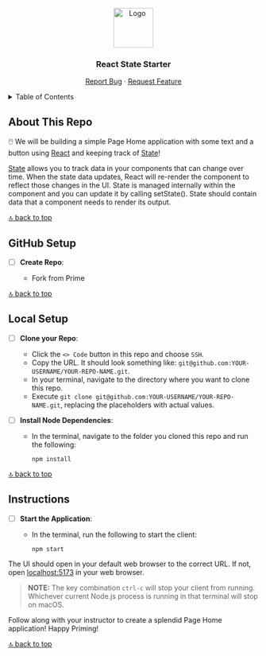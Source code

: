 <a name="personal-website"></a>

<div align="center">
  <a href="https://github.com/PrimeAcademy/personal-website">
    <img src="https://avatars.githubusercontent.com/u/9360728?s=200&v=4" alt="Logo" width="80" height="80">
  </a>
  <h3>React State Starter</h3>
  <p>
    <a href="https://github.com/PrimeAcademy/personal-website/issues">Report Bug</a>
    ·
    <a href="https://github.com/PrimeAcademy/personal-website/issues">Request Feature</a>
  </p>
</div>

<details>
  <summary>Table of Contents</summary>
  <ul>
    <li>
      <a href="#about-this-repo">About This Repo</a>
    </li>
    <li>
      <a href="#github-setup">GitHub Setup</a>
    </li>
    <li><a href="#local-setup">Local Setup</a></li>
    <li><a href="#instructions">Instructions</a></li>
  </ul>
</details>

## About This Repo

🖱️ We will be building a simple Page Home application with some text and a button using [React](https://react.dev/) and keeping track of [State](https://react.dev/learn/state-a-components-memory)!

[State](https://react.dev/learn/state-a-components-memory) allows you to track data in your components that can change over time. When the state data updates, React will re-render the component to reflect those changes in the UI. State is managed internally within the component and you can update it by calling setState(). State should contain data that a component needs to render its output.

[🔝 back to top](#personal-website)

## GitHub Setup

- [ ] **Create Repo**:
  
  - Fork from Prime

[🔝 back to top](#personal-website)

## Local Setup

- [ ] **Clone your Repo**:

  - Click the `<> Code` button in this repo and choose `SSH`.
  - Copy the URL. It should look something like: `git@github.com:YOUR-USERNAME/YOUR-REPO-NAME.git`.
  - In your terminal, navigate to the directory where you want to clone this repo.
  - Execute `git clone git@github.com:YOUR-USERNAME/YOUR-REPO-NAME.git`, replacing the placeholders with actual values.

- [ ] **Install Node Dependencies**:

  - In the terminal, navigate to the folder you cloned this repo and run the following:

    ```shell
    npm install
    ```

[🔝 back to top](#personal-website)

## Instructions

- [ ] **Start the Application**:

  - In the terminal, run the following to start the client:

    ```shell
    npm start
    ```

The UI should open in your default web browser to the correct URL. If not, open [localhost:5173](http://localhost:5173) in your web browser.

> **NOTE:** The key combination `ctrl-c` will stop your client from running. Whichever current Node.js process is running in that terminal will stop on macOS.

Follow along with your instructor to create a splendid Page Home application! Happy Priming!

[🔝 back to top](#personal-website)
